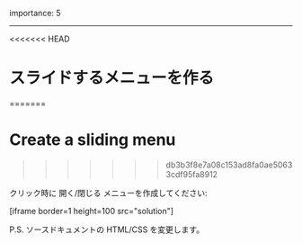 importance: 5

---

<<<<<<< HEAD
# スライドするメニューを作る
=======
# Create a sliding menu
>>>>>>> db3b3f8e7a08c153ad8fa0ae50633cdf95fa8912

クリック時に 開く/閉じる メニューを作成してください:

[iframe border=1 height=100 src="solution"]

P.S. ソースドキュメントの HTML/CSS を変更します。
